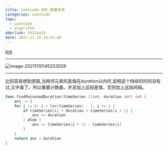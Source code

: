 ```yaml
---
title: leetcode-495-提莫攻击
categories: LeetCode
tags:
  - LeetCode
  - algorithm
abbrlink: 3532aa24
date: 2021-11-10 14:51:40
---
```


[$link$](https://leetcode-cn.com/problems/teemo-attacking/)

<hr/>

![image-20211110145233029](https://gitee.com/cao_ziqiang/img/raw/master/20211110145233.png)

<hr/>

比较容易想到思路,当相邻元素的差值在$duration$以内时,说明这个持续的时间没有过,又中毒了。所以重置计数器，并且加上这段差值，否则加上这段间隔。

```go
func findPoisonedDuration(timeSeries []int, duration int) int {
    ans := 0
    for i := 0; i < len(timeSeries) - 1; i += 1 {
        if timeSeries[i] + duration < timeSeries[i + 1] {
            ans += duration     
        } else {
            ans += timeSeries[i + 1] - timeSeries[i]
        }
    }
    return ans + duration
}
```

